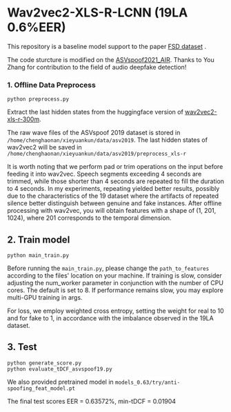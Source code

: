 # Wav2vec2-XLS-R-LCNN (19LA 0.6%EER)

This repository is a baseline model support to the paper [FSD dataset](https://github.com/xieyuankun/FSD-Dataset)  .

The code sturcture is modified on the [ASVspoof2021_AIR](https://github.com/yzyouzhang/ASVspoof2021_AIR). 
Thanks to You Zhang for contribution to the field of audio deepfake detection!


### 1. Offline Data Preprocess 
```
python preprocess.py
```
Extract the last hidden states from the huggingface version of [wav2vec2-xls-r-300m](https://huggingface.co/facebook/wav2vec2-xls-r-300m).

The raw wave files of the ASVspoof 2019 dataset is stored in `/home/chenghaonan/xieyuankun/data/asv2019`.
The last hidden states of wav2vec2 will be saved in `/home/chenghaonan/xieyuankun/data/asv2019/preprocess_xls-r`

It is worth noting that we perform pad or trim operations on the input before feeding it into wav2vec. 
Speech segments exceeding 4 seconds are trimmed, while those shorter than 4 seconds are repeated to fill 
the duration to 4 seconds. In my experiments, repeating yielded better results, 
possibly due to the characteristics of the 19 dataset where the artifacts of repeated silence 
better distinguish between genuine and fake instances. 
After offline processing with wav2vec, you will obtain features with a shape of (1, 201, 1024), 
where 201 corresponds to the temporal dimension.
## 2. Train model

```
python main_train.py 
```
Before running the `main_train.py`, please change the `path_to_features` according to the files' location on your machine.
If training is slow, consider adjusting the num_worker parameter in conjunction with the number of CPU cores. 
The default is set to 8. If performance remains slow, you may explore multi-GPU training in args.

For loss, we employ weighted cross entropy, setting the weight for real to 10 and for fake to 1, in accordance with the imbalance observed in the 19LA dataset.
## 3. Test
```
python generate_score.py 
python evaluate_tDCF_asvspoof19.py
```

We also provided pretrained model in `models_0.63/try/anti-spoofing_feat_model.pt`

The final test scores EER = 0.63572%,  min-tDCF = 0.01904

